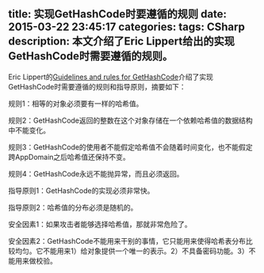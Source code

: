 title: 实现GetHashCode时要遵循的规则
date: 2015-03-22 23:45:17
categories:
tags: CSharp
description: 本文介绍了Eric Lippert给出的实现GetHashCode时需要遵循的规则。
---

Eric Lippert的[Guidelines and rules for GetHashCode](http://blogs.msdn.com/b/ericlippert/archive/2011/02/28/guidelines-and-rules-for-gethashcode.aspx)介绍了实现GetHashCode时需要遵循的规则和指导原则，摘要如下：

规则1：相等的对象必须要有一样的哈希值。

规则2：GetHashCode返回的整数在这个对象存储在一个依赖哈希值的数据结构中不能变化。

规则3：GetHashCode的使用者不能假定哈希值不会随着时间变化，也不能假定跨AppDomain之后哈希值还保持不变。

规则4：GetHashCode永远不能抛异常，而且必须返回。

指导原则1：GetHashCode的实现必须非常快。

指导原则2：哈希值的分布必须是随机的。

安全因素1：如果攻击者能够选择哈希值，那就非常危险了。

安全因素2：GetHashCode不能用来干别的事情，它只能用来使得哈希表分布比较均匀。它不能用来1）给对象提供一个唯一的表示。2）不具备密码功能。3）不能用来做校验。